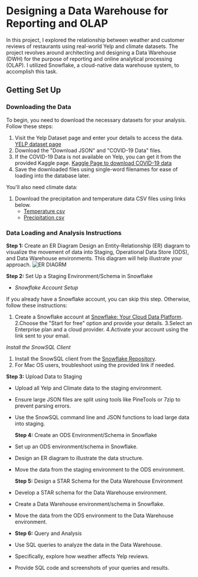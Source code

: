 # Designing a Data Warehouse for Reporting and OLAP

In this project, I explored the relationship between weather and customer reviews of restaurants using real-world Yelp and climate datasets. The project revolves around architecting and designing a Data Warehouse (DWH) for the purpose of reporting and online analytical processing (OLAP). I utilized Snowflake, a cloud-native data warehouse system, to accomplish this task.

## Getting Set Up

### Downloading the Data
To begin, you need to download the necessary datasets for your analysis. Follow these steps:

1. Visit the Yelp Dataset page and enter your details to access the data. <a href="https://www.yelp.com/dataset/download">YELP dataset page</a>
2. Download the "Download JSON" and "COVID-19 Data" files.
3. If the COVID-19 Data is not available on Yelp, you can get it from the provided Kaggle page. <a href="https://www.kaggle.com/datasets/claudiadodge/yelp-academic-data-set-covid-features?select=yelp_academic_dataset_covid_features.json">Kaggle Page to download COVID-19 data</a>
4. Save the downloaded files using single-word filenames for ease of loading into the database later.

You'll also need climate data:

1. Download the precipitation and temperature data CSV files using links below.
    <ul>
       <li><a href="https://github.com/Srijana1425/Data_Warehouse_Project5/blob/main/temperature-degreef.csv">Temperature csv</a></li>
       <li><a href="https://github.com/Srijana1425/Data_Warehouse_Project5/blob/main/precipitation-inch.csv">Precipitation csv</a></li>
    </ul>
 
### Data Loading and Analysis Instructions
**Step 1:** Create an ER Diagram
Design an Entity-Relationship (ER) diagram to visualize the movement of data into Staging, Operational Data Store (ODS), and Data Warehouse environments. This diagram will help illustrate your approach.
![ER DIAGRM]()

**Step 2:** Set Up a Staging Environment/Schema in Snowflake
- *Snowflake Account Setup*

If you already have a Snowflake account, you can skip this step. Otherwise, follow these instructions:
1. Create a Snowflake account at [Snowflake: Your Cloud Data Platform](https://www.snowflake.com/).
2.Choose the "Start for free" option and provide your details.
3.Select an Enterprise plan and a cloud provider.
4.Activate your account using the link sent to your email.

*Install the SnowSQL Client*
1. Install the SnowSQL client from the [Snowflake Repository](https://docs.snowflake.com/en/user-guide/snowsql-install-config.html).
2. For Mac OS users, troubleshoot using the provided link if needed.

**Step 3:** Upload Data to Staging
- Upload all Yelp and Climate data to the staging environment.
- Ensure large JSON files are split using tools like PineTools or 7zip to prevent parsing errors.
- Use the SnowSQL command line and JSON functions to load large data into staging.

  **Step 4:** Create an ODS Environment/Schema in Snowflake
- Set up an ODS environment/schema in Snowflake.
- Design an ER diagram to illustrate the data structure.
- Move the data from the staging environment to the ODS environment.

  **Step 5:** Design a STAR Schema for the Data Warehouse Environment
- Develop a STAR schema for the Data Warehouse environment.
- Create a Data Warehouse environment/schema in Snowflake.
- Move the data from the ODS environment to the Data Warehouse environment.

- **Step 6:** Query and Analysis
- Use SQL queries to analyze the data in the Data Warehouse.
- Specifically, explore how weather affects Yelp reviews.
- Provide SQL code and screenshots of your queries and results.
